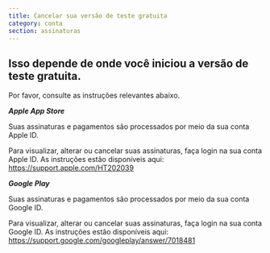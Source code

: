 ```yaml
---
title: Cancelar sua versão de teste gratuita
category: conta
section: assinaturas
---
```

## Isso depende de onde você iniciou a versão de teste gratuita.

Por favor, consulte as instruções relevantes abaixo.

***Apple App Store***

Suas assinaturas e pagamentos são processados por meio da sua conta Apple ID.

Para visualizar, alterar ou cancelar suas assinaturas, faça login na sua conta Apple ID. As instruções estão disponíveis aqui: <https://support.apple.com/HT202039>

***Google Play***

Suas assinaturas e pagamentos são processados por meio da sua conta Google ID.

Para visualizar, alterar ou cancelar suas assinaturas, faça login na sua conta Google ID. As instruções estão disponíveis aqui: <https://support.google.com/googleplay/answer/7018481>